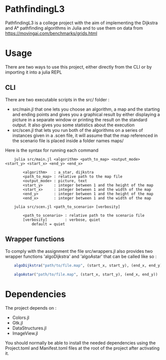 # PathfindingL3 

PathfindingL3 is a college project with the aim of implementing the Dijkstra and A\* pathfinding algorithms in Julia and to use them on data from https://movingai.com/benchmarks/grids.html

# Usage

There are two ways to use this project, either directly from the CLI or by importing it into a julia REPL

## CLI

There are two executable scripts in the src/ folder : 
+ src/main.jl that one lets you choose an algorithm, a map and the starting and ending points and gives you a graphical result by either displaying a picture in a separate window or printing the result on the standard output. It also gives you some statistics about the execution 
+ src/scen.jl that lets you run both of the algorithms on a series of instances given in a .scen file, it will assume that the map referenced in the scenario file is placed inside a folder names maps/

Here is the syntax for running each command
```
    julia src/main.jl <algorithm> <path_to_map> <output_mode> <start_y> <start_x> <end_y> <end_x>

        <algorithm>   : a_star, dijkstra
        <path_to_map> : relative path to the map file 
        <output_mode> : picture, text
        <start_y>     : integer between 1 and the height of the map
        <start_x>     : integer between 1 and the width of the map
        <end_y>       : integer between 1 and the height of the map
        <end_x>       : integer between 1 and the width of the map
    
    julia src/scen.jl <path_to_scenario> [verbosity]

        <path_to_scenario> : relative path to the scenario file 
        [verbosity]        : verbose, quiet
            default = quiet
```

## Wrapper functions

To comply with the assignment the file src/wrappers.jl also provides two wrapper functions 'algoDijkstra' and 'algoAstar' that can be called like so :
```julia
    algoDijkstra("path/to/file.map", (start_x, start_y), (end_x, end_y))
    
    algoAstar("path/to/file.map", (start_x, start_y), (end_x, end_y))
```

# Dependencies

The project depends on :
+ Colors.jl
+ Gtk.jl
+ DataStructures.jl
+ ImageView.jl

You should normally be able to install the needed dependencies using the Project.toml and Manifest.toml files at the root of the project after activating it.
